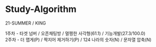 # Study-Algorithm
21-SUMMER / KING

1주차 - 타겟 넘버 / 오픈채팅방 / 멀쩡한 사각형(61.1) / 기능개발(27.3/100.0)</br>
2주차 - 더 맵게(P) / 짝지어 제거하기(P) / 124 나라의 숫자(N) / 문자열 압축(N)
